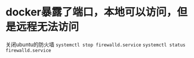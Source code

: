 # docker暴露了端口，本地可以访问，但是远程无法访问
关闭ubuntu的防火墙
`systemctl stop firewalld.service`
`systemctl status firewalld.service`
